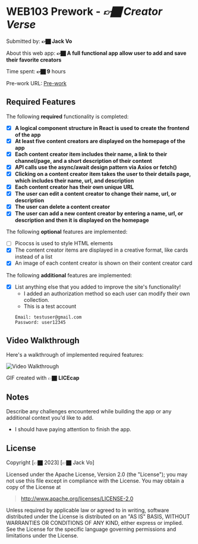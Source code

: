 # WEB103 Prework - _👉🏿 Creator Verse_

Submitted by: **👉🏿 Jack Vo**

About this web app: **👉🏿 A full functional app allow user to add and save their favorite creators**

Time spent: **👉🏿 9** hours

Pre-work URL: [Pre-work](https://courses.codepath.org/snippets/web103/prework)

## Required Features

The following **required** functionality is completed:

<!-- 👉🏿👉🏿👉🏿 Make sure to check off completed functionality below -->

- [x] **A logical component structure in React is used to create the frontend of the app**
- [x] **At least five content creators are displayed on the homepage of the app**
- [x] **Each content creator item includes their name, a link to their channel/page, and a short description of their content**
- [x] **API calls use the async/await design pattern via Axios or fetch()**
- [x] **Clicking on a content creator item takes the user to their details page, which includes their name, url, and description**
- [x] **Each content creator has their own unique URL**
- [x] **The user can edit a content creator to change their name, url, or description**
- [x] **The user can delete a content creator**
- [x] **The user can add a new content creator by entering a name, url, or description and then it is displayed on the homepage**

The following **optional** features are implemented:

- [ ] Picocss is used to style HTML elements
- [x] The content creator items are displayed in a creative format, like cards instead of a list
- [x] An image of each content creator is shown on their content creator card

The following **additional** features are implemented:

- [x] List anything else that you added to improve the site's functionality!
  - I added an authorization method so each user can modify their own collection.
  - This is a test account
  ```
  Email: testuser@gmail.com
  Password: user12345
  ```

## Video Walkthrough

Here's a walkthrough of implemented required features:

<img src='https://github.com/jacklvd/creatorverse/blob/develop/src/assets/images/walkthrough-demo.gif' title='Video Walkthrough' width='' alt='Video Walkthrough' />

<!-- Replace this with whatever GIF tool you used! -->

GIF created with 👉🏿 **LICEcap**

<!-- Recommended tools:
[Kap](https://getkap.co/) for macOS
[ScreenToGif](https://www.screentogif.com/) for Windows
[peek](https://github.com/phw/peek) for Linux. -->

## Notes

Describe any challenges encountered while building the app or any additional context you'd like to add.

- I should have paying attention to finish the app.

## License

Copyright [👉🏿 2023] [👉🏿 Jack Vo]

Licensed under the Apache License, Version 2.0 (the "License"); you may not use this file except in compliance with the License. You may obtain a copy of the License at

> http://www.apache.org/licenses/LICENSE-2.0

Unless required by applicable law or agreed to in writing, software distributed under the License is distributed on an "AS IS" BASIS, WITHOUT WARRANTIES OR CONDITIONS OF ANY KIND, either express or implied. See the License for the specific language governing permissions and limitations under the License.
